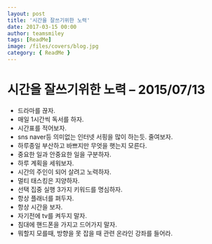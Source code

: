 ```yaml
---
layout: post
title: '시간을 잘쓰기위한 노력'
date: 2017-03-15 00:00
author: teamsmiley
tags: [ReadMe]
image: /files/covers/blog.jpg
category: { ReadMe }
---
```


# 시간을 잘쓰기위한 노력 – 2015/07/13

- 드라마를 끊자.
- 매일 1시간씩 독서를 하자.
- 시간표를 적어보자.
- sns naver등 의미없는 인터넷 서핑을 많이 하는듯. 줄여보자.
- 하루종일 부산하고 바쁘지만 무엇을 햇는지 모른다.
- 중요한 일과 안중요한 일을 구분하자.
- 하루 계획을 세워보자.
- 시간의 주인이 되어 살려고 노력하자.
- 멀티 태스킹은 지양하자.
- 선택 집중 실행 3가지 키워드를 명심하자.
- 항상 플래너를 펴두자.
- 항상 시간을 보자.
- 자기전에 tv를 켜두지 말자.
- 침대에 핸드폰을 가지고 드어가지 말자.
- 뭐할지 모를때, 방향을 못 잡을 때 관련 온라인 강좌를 들어라.
